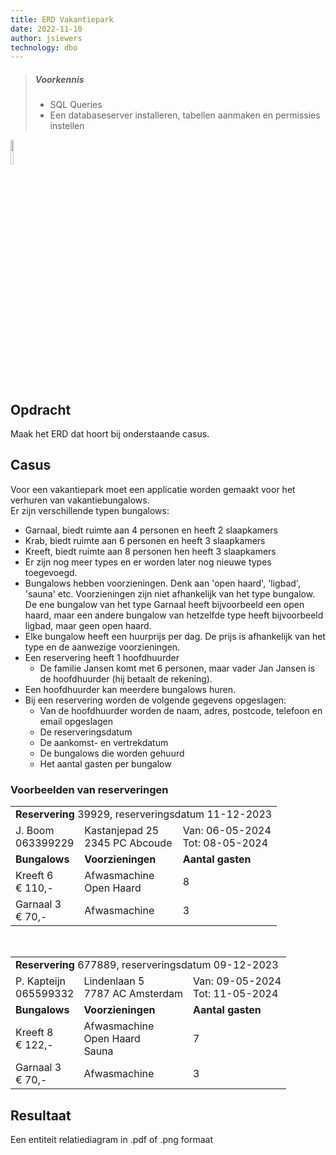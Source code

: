 ```yaml
---
title: ERD Vakantiepark
date: 2022-11-10
author: jsiewers
technology: dbo
---
```


> ##### Voorkennis
> * SQL Queries
> * Een databaseserver installeren, tabellen aanmaken en permissies instellen

<img src="{{ '/_assets/themas/diagram.png'  }}" style="width:10%;">

## Opdracht
Maak het ERD dat hoort bij onderstaande casus.

## Casus
Voor een vakantiepark moet een applicatie worden gemaakt voor het verhuren van vakantiebungalows.  
Er zijn verschillende typen bungalows:
* Garnaal, biedt ruimte aan 4 personen en heeft 2 slaapkamers
* Krab, biedt ruimte aan 6 personen en heeft 3 slaapkamers
* Kreeft, biedt ruimte aan 8 personen hen heeft 3 slaapkamers
* Er zijn nog meer types en  er worden later nog nieuwe types toegevoegd.
* Bungalows hebben voorzieningen. Denk aan 'open haard', 'ligbad', 'sauna' etc.
Voorzieningen zijn niet afhankelijk van het type bungalow. De ene bungalow van het type Garnaal heeft bijvoorbeeld een open haard, maar een andere bungalow van hetzelfde type heeft bijvoorbeeld ligbad, maar geen open haard.
* Elke bungalow heeft een huurprijs per dag. De prijs is afhankelijk van het type en de aanwezige voorzieningen.
* Een reservering heeft 1 hoofdhuurder
    * De familie Jansen komt met 6 personen, maar vader Jan Jansen is de hoofdhuurder (hij betaalt de rekening).
* Een hoofdhuurder kan meerdere bungalows huren.
* Bij een reservering worden de volgende gegevens opgeslagen:
    * Van de hoofdhuurder worden de naam, adres, postcode, telefoon en email opgeslagen
    * De reserveringsdatum
    * De aankomst- en vertrekdatum
    * De bungalows die worden gehuurd
    * Het aantal gasten per bungalow

### Voorbeelden van reserveringen

<div class="html">
<table>
    <tr>
        <td colspan=3><b>Reservering</b> 39929, reserveringsdatum 11-12-2023</td>
    </tr>
    <tr>
        <td>J. Boom<br>063399229</td><td>Kastanjepad 25<br>2345 PC Abcoude</td><td>Van: 06-05-2024<br>Tot: 08-05-2024</td>
    </tr>
    <tr>
        <td><b>Bungalows</b></td><td><b>Voorzieningen</b></td><td><b>Aantal gasten</b></td>
    </tr>
     <tr>
        <td>Kreeft 6<br>&euro; 110,-</td><td>Afwasmachine<br>Open Haard</td><td>8</td>
    </tr>
      <tr>
        <td>Garnaal 3<br>&euro; 70,-</td><td>Afwasmachine<br></td><td>3</td>
    </tr>  
</table>
<br>
<table>
    <tr>
        <td colspan=3><b>Reservering</b> 677889, reserveringsdatum 09-12-2023</td>
    </tr>
    <tr>
        <td>P. Kapteijn<br>065599332</td><td>Lindenlaan 5<br>7787 AC Amsterdam</td><td>Van: 09-05-2024<br>Tot: 11-05-2024</td>
    </tr>
    <tr>
        <td><b>Bungalows</b></td><td><b>Voorzieningen</b></td><td><b>Aantal gasten</b></td>
    </tr>
     <tr>
        <td>Kreeft 8<br>&euro; 122,-</td><td>Afwasmachine<br>Open Haard<br>Sauna</td><td>7</td>
    </tr>
      <tr>
        <td>Garnaal 3<br>&euro; 70,-</td><td>Afwasmachine<br></td><td>3</td>
    </tr>  
</table>
</div>

## Resultaat
Een entiteit relatiediagram in .pdf of .png formaat
